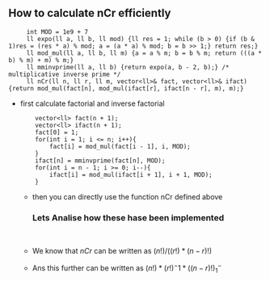 ## How to calculate nCr efficiently
    
         int MOD = 1e9 + 7
         ll expo(ll a, ll b, ll mod) {ll res = 1; while (b > 0) {if (b & 1)res = (res * a) % mod; a = (a * a) % mod; b = b >> 1;} return res;}
         ll mod_mul(ll a, ll b, ll m) {a = a % m; b = b % m; return (((a * b) % m) + m) % m;}
         ll mminvprime(ll a, ll b) {return expo(a, b - 2, b);} /* multiplicative inverse prime */
         ll nCr(ll n, ll r, ll m, vector<ll>& fact, vector<ll>& ifact){return mod_mul(fact[n], mod_mul(ifact[r], ifact[n - r], m), m);}
  
- first calculate factorial and inverse factorial
  
          vector<ll> fact(n + 1);
          vector<ll> ifact(n + 1);
          fact[0] = 1;
          for(int i = 1; i <= n; i++){
              fact[i] = mod_mul(fact[i - 1], i, MOD);
          }
          ifact[n] = mminvprime(fact[n], MOD);
          for(int i = n - 1; i >= 0; i--){
              ifact[i] = mod_mul(ifact[i + 1], i + 1, MOD);
          }
  
  - then you can directly use the function nCr defined above

    <h3>Lets Analise how these hase been implemented</h3>
    <br/>

  - We know that $nCr$ can be written as $(n!)/((r!) * (n - r)!)$
  - Ans this further can be written as $(n!) * (r!)^-1 * ((n - r)!)^-_1$
    
